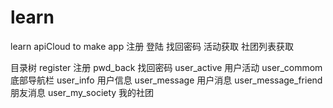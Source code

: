 # learn
learn apiCloud to make app
注册
登陆
找回密码
活动获取
社团列表获取

目录树
register    注册
pwd_back    找回密码
user_active 用户活动
user_commom 底部导航栏
user_info   用户信息
user_message 用户消息 
user_message_friend     朋友消息
user_my_society 我的社团


